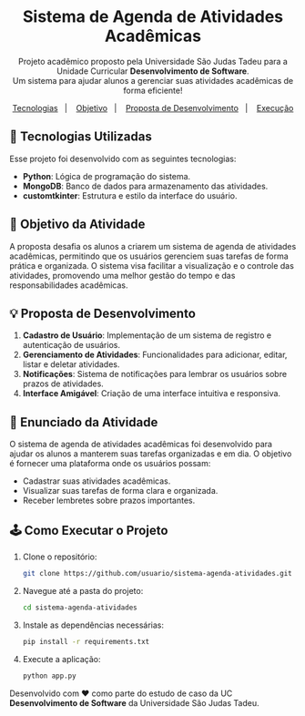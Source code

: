 <h1 align="center"> Sistema de Agenda de Atividades Acadêmicas </h1>

<p align="center">
Projeto acadêmico proposto pela Universidade São Judas Tadeu para a Unidade Curricular <strong>Desenvolvimento de Software</strong>. <br/>
Um sistema para ajudar alunos a gerenciar suas atividades acadêmicas de forma eficiente!
</p>

<p align="center">
  <a href="#-tecnologias-utilizadas">Tecnologias</a>&nbsp;&nbsp;&nbsp;|&nbsp;&nbsp;&nbsp;
  <a href="#-objetivo-da-atividade">Objetivo</a>&nbsp;&nbsp;&nbsp;|&nbsp;&nbsp;&nbsp;
  <a href="#-proposta-de-desenvolvimento">Proposta de Desenvolvimento</a>&nbsp;&nbsp;&nbsp;|&nbsp;&nbsp;&nbsp;
  <a href="#-como-executar-o-projeto">Execução</a>
</p>



## 🚀 Tecnologias Utilizadas

Esse projeto foi desenvolvido com as seguintes tecnologias:

- **Python**: Lógica de programação do sistema.
- **MongoDB**: Banco de dados para armazenamento das atividades.
- **customtkinter**: Estrutura e estilo da interface do usuário.

## 🎯 Objetivo da Atividade

A proposta desafia os alunos a criarem um sistema de agenda de atividades acadêmicas, permitindo que os usuários gerenciem suas tarefas de forma prática e organizada. O sistema visa facilitar a visualização e o controle das atividades, promovendo uma melhor gestão do tempo e das responsabilidades acadêmicas.

## 💡 Proposta de Desenvolvimento

1. **Cadastro de Usuário**: Implementação de um sistema de registro e autenticação de usuários.
2. **Gerenciamento de Atividades**: Funcionalidades para adicionar, editar, listar e deletar atividades.
3. **Notificações**: Sistema de notificações para lembrar os usuários sobre prazos de atividades.
4. **Interface Amigável**: Criação de uma interface intuitiva e responsiva.

## 📖 Enunciado da Atividade

O sistema de agenda de atividades acadêmicas foi desenvolvido para ajudar os alunos a manterem suas tarefas organizadas e em dia. O objetivo é fornecer uma plataforma onde os usuários possam:

- Cadastrar suas atividades acadêmicas.
- Visualizar suas tarefas de forma clara e organizada.
- Receber lembretes sobre prazos importantes.

## 🕹️ Como Executar o Projeto

1. Clone o repositório:
    ```bash
    git clone https://github.com/usuario/sistema-agenda-atividades.git
    ```
2. Navegue até a pasta do projeto:
    ```bash
    cd sistema-agenda-atividades
    ```
3. Instale as dependências necessárias:
    ```bash
    pip install -r requirements.txt
    ```
4. Execute a aplicação:
    ```bash
    python app.py
    ```


Desenvolvido com ♥ como parte do estudo de caso da UC **Desenvolvimento de Software** da Universidade São Judas Tadeu.
